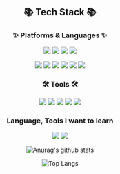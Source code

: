 <div align="center">

## 📚 Tech Stack 📚
  
### ✨ Platforms & Languages ✨


<p>
  <image src="https://img.shields.io/badge/Python-3776AB?style=flat-square&logo=Python&logoColor=white"/>
    <image src="https://img.shields.io/badge/Kafka-231F20?style=flat-square&logo=apachekafka&logoColor=white"/>
      <image src="https://img.shields.io/badge/Fastapi-009688?style=flat-square&logo=fastapi&logoColor=white"/>
    <image src="https://img.shields.io/badge/Flask-000000?style=flat-square&logo=flask&logoColor=white"/>
</p>
<p>
  <image src="https://img.shields.io/badge/React-61DAFB?style=flat-square&logo=React&logoColor=white"/>
<image src="https://img.shields.io/badge/Javascript-black?style=flat-square&logo=javascript&logoColor=white">
  <image src="https://img.shields.io/badge/Typescript-3178C6?style=flat-square&logo=typescript&logoColor=white">
  <image src="https://img.shields.io/badge/Android-brightgreen?style=flat-square&logo=Android&logoColor=white">
  <image src="https://img.shields.io/badge/Postgresql-4169E1?style=flat-square&logo=postgresql&logoColor=white">
  <image src="https://img.shields.io/badge/Azure-0078D4?style=flat-square&logo=microsoftazure&logoColor=white">
</p>


### 🛠 Tools 🛠
<p>
  <image src="https://img.shields.io/badge/Visual Studio Code-007ACC?style=flat-square&logo=visualstudiocode&logoColor=white"/>
  <image src="https://img.shields.io/badge/Pycharm-000000?style=flat-square&logo=pycharm&logoColor=white"/>
  <image src="https://img.shields.io/badge/Figma-F24E1E?style=flat-square&logo=figma&logoColor=white"/>
  <image src="https://img.shields.io/badge/Postman-FF6C37?style=flat-square&logo=postman&logoColor=white">
    <image src="https://img.shields.io/badge/Jenkins-D24939?style=flat-square&logo=jenkins&logoColor=white"/>
</p>
  
### Language, Tools I want to learn

  <p>
<image src="https://img.shields.io/badge/Django-092E20?style=flat-square&logo=Django&logoColor=white"/>
<image src="https://img.shields.io/badge/AWS-232F3E?style=flat-square&logo=AmazonAWS&logoColor=white"/>
  </p>
  
[![Anurag's github stats](https://github-readme-stats.vercel.app/api?username=wowso&hide=contribs,prs)](https://github.com/anuraghazra/github-readme-stats)
</br>

![Top Langs](https://github-readme-stats.vercel.app/api/top-langs/?username=wowso&layout=compact)
<!--
**Wowso/Wowso** is a ✨ _special_ ✨ repository because its `README.md` (this file) appears on your GitHub profile.

Here are some ideas to get you started:

- 🔭 I’m currently working on ...
- 🌱 I’m currently learning ...
- 👯 I’m looking to collaborate on ...
- 🤔 I’m looking for help with ...
- 💬 Ask me about ...
- 📫 How to reach me: ...
- 😄 Pronouns: ...
- ⚡ Fun fact: ...
-->

</div>
